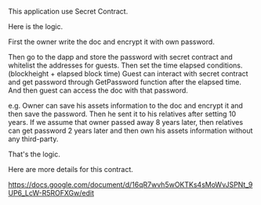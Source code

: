 This application use Secret Contract.

Here is the logic.

First the owner write the doc and encrypt it with own password.

Then go to the dapp and store the password with secret contract and whitelist the addresses for guests.
Then set the time elapsed conditions. (blockheight + elapsed block time)
Guest can interact with secret contract and get password through GetPassword function after the elapsed time.
And then guest can access the doc with that password.

e.g. Owner can save his assets information to the doc and encrypt it and then save the password.
Then he sent it to his relatives after setting 10 years.
If we assume that owner passed away 8 years later, then relatives can get password 2 years later and then own his assets information without any third-party.

That's the logic.

Here are more details for this contract.


https://docs.google.com/document/d/16qR7wvh5wOKTKs4sMoWvJSPNt_9UP6_LcW-R5ROFXGw/edit
